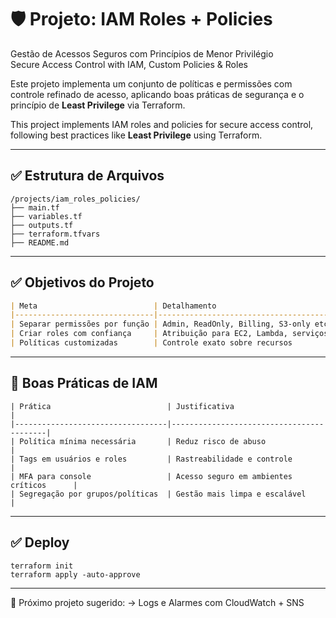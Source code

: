 # 🛡️ Projeto: IAM Roles + Policies  
Gestão de Acessos Seguros com Princípios de Menor Privilégio  
Secure Access Control with IAM, Custom Policies & Roles

Este projeto implementa um conjunto de políticas e permissões com controle refinado de acesso, aplicando boas práticas de segurança e o princípio de **Least Privilege** via Terraform.

This project implements IAM roles and policies for secure access control, following best practices like **Least Privilege** using Terraform.

---

## ✅ Estrutura de Arquivos
```
/projects/iam_roles_policies/
├── main.tf
├── variables.tf
├── outputs.tf
├── terraform.tfvars
├── README.md
```
---

## ✅ Objetivos do Projeto

```markdown
| Meta                          | Detalhamento                              |
|-------------------------------|-------------------------------------------|
| Separar permissões por função | Admin, ReadOnly, Billing, S3-only etc     |
| Criar roles com confiança     | Atribuição para EC2, Lambda, serviços etc |
| Políticas customizadas        | Controle exato sobre recursos             |
```
---

## 🔐 Boas Práticas de IAM
```
| Prática                          | Justificativa                            |
|----------------------------------|------------------------------------------|
| Política mínima necessária       | Reduz risco de abuso                     |
| Tags em usuários e roles         | Rastreabilidade e controle               |
| MFA para console                 | Acesso seguro em ambientes críticos      |
| Segregação por grupos/políticas  | Gestão mais limpa e escalável            |
```
---

## ✅ Deploy
```
terraform init
terraform apply -auto-approve
```
---

📘 Próximo projeto sugerido:
→ Logs e Alarmes com CloudWatch + SNS



